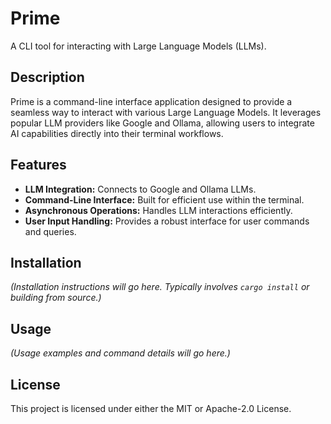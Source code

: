 # Prime

A CLI tool for interacting with Large Language Models (LLMs).

## Description
Prime is a command-line interface application designed to provide a seamless way to interact with various Large Language Models. It leverages popular LLM providers like Google and Ollama, allowing users to integrate AI capabilities directly into their terminal workflows.

## Features
- **LLM Integration:** Connects to Google and Ollama LLMs.
- **Command-Line Interface:** Built for efficient use within the terminal.
- **Asynchronous Operations:** Handles LLM interactions efficiently.
- **User Input Handling:** Provides a robust interface for user commands and queries.

## Installation
*(Installation instructions will go here. Typically involves `cargo install` or building from source.)*

## Usage
*(Usage examples and command details will go here.)*

## License
This project is licensed under either the MIT or Apache-2.0 License.

